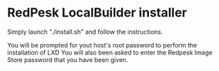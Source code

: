 # RedPesk LocalBuilder installer

Simply launch "./install.sh" and follow the instructions.

You will be prompted for yout host's root password to perform the installation of LXD
You will also been asked to enter the Redpesk Image Store password that you have been
given.




